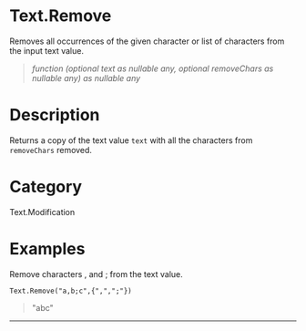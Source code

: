 ﻿# Text.Remove
Removes all occurrences of the given character or list of characters from the input text value.
> _function (optional text as nullable any, optional removeChars as nullable any) as nullable any_
# Description 
Returns a copy of the text value <code>text</code> with all the characters from <code>removeChars</code> removed.  
# Category 
Text.Modification
# Examples 
Remove characters , and ; from the text value.
```
Text.Remove("a,b;c",{",",";"})
```
> "abc"
***
